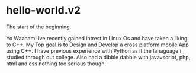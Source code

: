 # hello-world.v2
The start of the beginning.

Yo Waaham!
Ive recently gained intrest in Linux Os and have taken a liking to C++.
My Top goal is to Design and Develop a cross platform mobile App using C++.
I have previous experience with Python as it the lanaguage i studied through out college.
Also had a dibble dabble with javavscript, php, html and css nothing too serious though.
